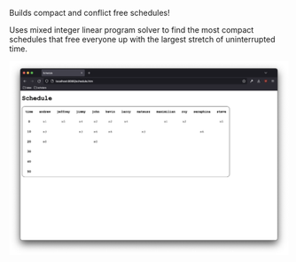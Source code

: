 Builds compact and conflict free schedules!

Uses mixed integer linear program solver to find the most compact schedules that free everyone up with the largest stretch of uninterrupted time.

![](screenshot/image.png)
